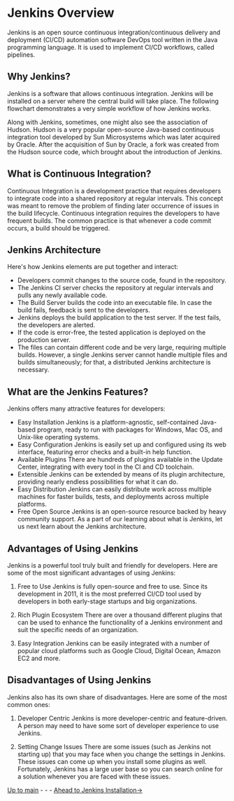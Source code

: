 # Jenkins Overview

Jenkins is an open source continuous integration/continuous delivery and deployment (CI/CD) automation software DevOps tool written in the Java programming language. It is used to implement CI/CD workflows, called pipelines.

## Why Jenkins?
Jenkins is a software that allows continuous integration. Jenkins will be installed on a server where the central build will take place. The following flowchart demonstrates a very simple workflow of how Jenkins works.


Along with Jenkins, sometimes, one might also see the association of Hudson. Hudson is a very popular open-source Java-based continuous integration tool developed by Sun Microsystems which was later acquired by Oracle. After the acquisition of Sun by Oracle, a fork was created from the Hudson source code, which brought about the introduction of Jenkins.

## What is Continuous Integration?
Continuous Integration is a development practice that requires developers to integrate code into a shared repository at regular intervals. This concept was meant to remove the problem of finding later occurrence of issues in the build lifecycle. Continuous integration requires the developers to have frequent builds. The common practice is that whenever a code commit occurs, a build should be triggered.

## Jenkins Architecture

Here's how Jenkins elements are put together and interact:

- Developers commit changes to the source code, found in the repository.
- The Jenkins CI server checks the repository at regular intervals and pulls any newly available code.
- The Build Server builds the code into an executable file. In case the build fails, feedback is sent to the developers.
- Jenkins deploys the build application to the test server. If the test fails, the developers are alerted.
- If the code is error-free, the tested application is deployed on the production server.
- The files can contain different code and be very large, requiring multiple builds. However, a single Jenkins server cannot handle multiple files and builds simultaneously; for that, a distributed Jenkins architecture is necessary.

## What are the Jenkins Features?
Jenkins offers many attractive features for developers:

- Easy Installation
Jenkins is a platform-agnostic, self-contained Java-based program, ready to run with packages for Windows, Mac OS, and Unix-like operating systems.
- Easy Configuration
Jenkins is easily set up and configured using its web interface, featuring error checks and a built-in help function.
- Available Plugins
There are hundreds of plugins available in the Update Center, integrating with every tool in the CI and CD toolchain.
- Extensible
Jenkins can be extended by means of its plugin architecture, providing nearly endless possibilities for what it can do.
- Easy Distribution
Jenkins can easily distribute work across multiple machines for faster builds, tests, and deployments across multiple platforms.
- Free Open Source
Jenkins is an open-source resource backed by heavy community support.
As a part of our learning about what is Jenkins, let us next learn about the Jenkins architecture.

## Advantages of Using Jenkins
Jenkins is a powerful tool truly built and friendly for developers. Here are some of the most significant advantages of using Jenkins:

1. Free to Use
Jenkins is fully open-source and free to use. Since its development in 2011, it is the most preferred CI/CD tool used by developers in both early-stage startups and big organizations.

2. Rich Plugin Ecosystem
There are over a thousand different plugins that can be used to enhance the functionality of a Jenkins environment and suit the specific needs of an organization.

3. Easy Integration 
Jenkins can be easily integrated with a number of popular cloud platforms such as Google Cloud, Digital Ocean, Amazon EC2 and more.

## Disadvantages of Using Jenkins
Jenkins also has its own share of disadvantages. Here are some of the most common ones:

1. Developer Centric
Jenkins is more developer-centric and feature-driven. A person may need to have some sort of developer experience to use Jenkins.

2. Setting Change Issues
There are some issues (such as Jenkins not starting up) that you may face when you change the settings in Jenkins. These issues can come up when you install some plugins as well. Fortunately, Jenkins has a large user base so you can search online for a solution whenever you are faced with these issues.



[Up to main](../main.md) - - - [Ahead to Jenkins Installation->](../Installation/Jenkins_Installation.md)
